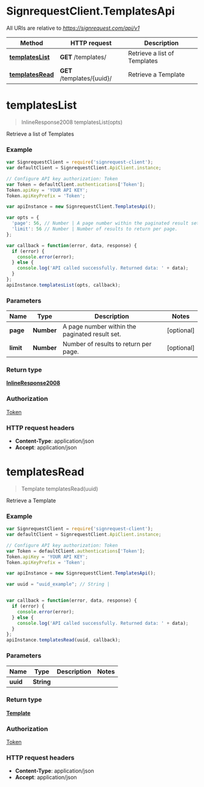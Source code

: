 # SignrequestClient.TemplatesApi

All URIs are relative to *https://signrequest.com/api/v1*

Method | HTTP request | Description
------------- | ------------- | -------------
[**templatesList**](TemplatesApi.md#templatesList) | **GET** /templates/ | Retrieve a list of Templates
[**templatesRead**](TemplatesApi.md#templatesRead) | **GET** /templates/{uuid}/ | Retrieve a Template


<a name="templatesList"></a>
# **templatesList**
> InlineResponse2008 templatesList(opts)

Retrieve a list of Templates



### Example
```javascript
var SignrequestClient = require('signrequest-client');
var defaultClient = SignrequestClient.ApiClient.instance;

// Configure API key authorization: Token
var Token = defaultClient.authentications['Token'];
Token.apiKey = 'YOUR API KEY';
Token.apiKeyPrefix = 'Token';

var apiInstance = new SignrequestClient.TemplatesApi();

var opts = { 
  'page': 56, // Number | A page number within the paginated result set.
  'limit': 56 // Number | Number of results to return per page.
};

var callback = function(error, data, response) {
  if (error) {
    console.error(error);
  } else {
    console.log('API called successfully. Returned data: ' + data);
  }
};
apiInstance.templatesList(opts, callback);
```

### Parameters

Name | Type | Description  | Notes
------------- | ------------- | ------------- | -------------
 **page** | **Number**| A page number within the paginated result set. | [optional] 
 **limit** | **Number**| Number of results to return per page. | [optional] 

### Return type

[**InlineResponse2008**](InlineResponse2008.md)

### Authorization

[Token](../README.md#Token)

### HTTP request headers

 - **Content-Type**: application/json
 - **Accept**: application/json

<a name="templatesRead"></a>
# **templatesRead**
> Template templatesRead(uuid)

Retrieve a Template



### Example
```javascript
var SignrequestClient = require('signrequest-client');
var defaultClient = SignrequestClient.ApiClient.instance;

// Configure API key authorization: Token
var Token = defaultClient.authentications['Token'];
Token.apiKey = 'YOUR API KEY';
Token.apiKeyPrefix = 'Token';

var apiInstance = new SignrequestClient.TemplatesApi();

var uuid = "uuid_example"; // String | 


var callback = function(error, data, response) {
  if (error) {
    console.error(error);
  } else {
    console.log('API called successfully. Returned data: ' + data);
  }
};
apiInstance.templatesRead(uuid, callback);
```

### Parameters

Name | Type | Description  | Notes
------------- | ------------- | ------------- | -------------
 **uuid** | **String**|  | 

### Return type

[**Template**](Template.md)

### Authorization

[Token](../README.md#Token)

### HTTP request headers

 - **Content-Type**: application/json
 - **Accept**: application/json

